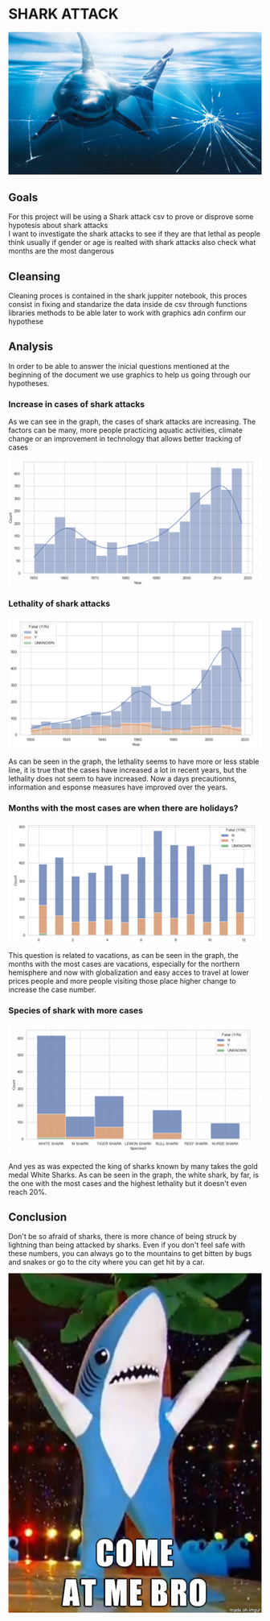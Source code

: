 # SHARK ATTACK

![](./images/sharka.webp)


## Goals

For this project will be using a Shark attack csv to prove or disprove some hypotesis about shark attacks  
I want to investigate the shark attacks to see if they are that lethal as people think usually if gender or age is realted with shark attacks also check what months are the most dangerous 


## Cleansing

Cleaning proces is contained in the shark juppiter notebook, this proces consist in fixing and standarize the data inside de csv through functions libraries methods to be able later to work with graphics adn confirm our hypothese



## Analysis 

In order to be able to answer the inicial questions mentioned at the beginning of the document we use graphics to help us going through our hypotheses.

### Increase in cases of shark attacks

As we can see in the graph, the cases of shark attacks are increasing. The factors can be many, more people practicing aquatic activities, climate change or an improvement in technology that allows better tracking of cases


![](./images/graph1.jpeg)

### Lethality of shark attacks

![](./images/graph2.jpeg)

As can be seen in the graph, the lethality seems to have  more or less stable line, it is true that the cases have increased a lot in recent years, but the lethality does not seem to have increased. Now a days  precautionns, information and
esponse measures have improved over the years.

### Months with the most cases are when there are holidays?

![](./images/graph3.jpeg)

This question is related to vacations, as can be seen in the graph, the months with the most cases are vacations, especially for the northern hemisphere and now with globalization and easy acces to travel at lower prices people and more people visiting those place higher change to increase the case number.

### Species of shark with more cases

![](./images/graph4.jpeg)

And yes as was expected the king of sharks known by many takes the gold medal White Sharks. As can be seen in the graph, the white shark, by far, is the one with the most cases and the highest lethality but it doesn't even reach 20%.



## Conclusion

Don't be so afraid of sharks, there is more chance of being struck by lightning than being attacked by sharks.
Even if you don't feel safe with these numbers, you can always go to the mountains to get bitten by bugs and snakes or go to the city where you can get hit by a car.



![](./images/memeshark.jpeg)
